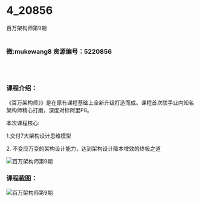# 4_20856
百万架构师第9期
<br/></br>
<h3>微:mukewang8 资源编号：5220856</h3>
<br/></br>
<h3>课程介绍：</h3>
<p>《百万<a title="查看与 架构师 相关的文章" target="_blank">架构师</a>》》是在原有课程基础上全新升级打造而成。课程首次联手业内知名架构师精心打磨，深度对标阿里P8。</p>
<p>本次课程核心:</p>
<p>1.交付7大架构设计思维模型</p>
<p>2. 不变应万变的架构设计能力，达到架构设计降本增效的终极之道</p>
<p><img src="https://www.ko996.com/wp-content/uploads/img/2021/08/1-59-300x213.png" alt="百万架构师第9期"></p>
<div class="info-desc">
<h3>课程截图：</h3>
<p><img src="https://www.ko996.com/wp-content/uploads/img/2021/08/2-59.png" alt="百万架构师第9期"></p>


			
</div>
